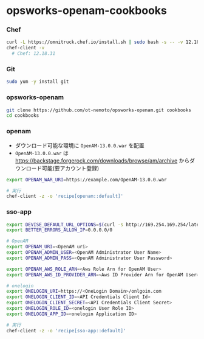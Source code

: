 # opsworks-openam-cookbooks

### Chef

```sh
curl -L https://omnitruck.chef.io/install.sh | sudo bash -s -- -v 12.18.31
chef-client -v
  # Chef: 12.18.31
```

### Git

```sh
sudo yum -y install git
```

### opsworks-openam

```sh
git clone https://github.com/ot-nemoto/opsworks-openam.git cookbooks
cd cookbooks
```

### openam

- ダウンロード可能な環境に `OpenAM-13.0.0.war` を配置
- `OpenAM-13.0.0.war` は https://backstage.forgerock.com/downloads/browse/am/archive からダウンロード可能(要アカウント登録)

```sh
export OPENAM_WAR_URI=https://example.com/OpenAM-13.0.0.war

# 実行
chef-client -z -o 'recipe[openam::default]'
```

### sso-app

```sh
export DEVISE_DEFAULT_URL_OPTIONS=$(curl -s http://169.254.169.254/latest/meta-data/public-hostname)
export BETTER_ERRORS_ALLOW_IP=0.0.0.0/0

# OpenAM
export OPENAM_URI=<OpenAM uri>
export OPENAM_ADMIN_USER=<OpenAM Administrator User Name>
export OPENAM_ADMIN_PASS=<OpenAM Administrator User Password>

export OPENAM_AWS_ROLE_ARN=<Aws Role Arn for OpenAM User>
export OPENAM_AWS_ID_PROVIDER_ARN=<Aws ID Provider Arn for OpenAM User>

# onelogin
export ONELOGIN_URI=https://<OneLogin Domain>/onlgoin.com
export ONELOGIN_CLIENT_ID=<API Credentials Client Id>
export ONELOGIN_CLIENT_SECRET=<API Credentials Client Secret>
export ONELOGIN_ROLE_ID=<onelogin User Role ID>
export ONELOGIN_APP_ID=<onelogin Application ID>

# 実行
chef-client -z -o 'recipe[sso-app::default]'
```
